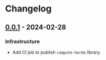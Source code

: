 # Changelog

<!-- towncrier release notes start -->

## [0.0.1](https://github.com/backend-developers-ltd/ComputeHorde/releases/tag/library-v0.0.1) - 2024-02-28


### Infrastructure

- Add CI job to publish `compute-horde` library.

